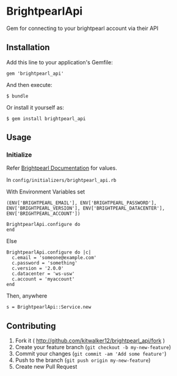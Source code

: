 # BrightpearlApi

Gem for connecting to your brightpearl account via their API

## Installation

Add this line to your application's Gemfile:

    gem 'brightpearl_api'

And then execute:

    $ bundle

Or install it yourself as:

    $ gem install brightpearl_api

## Usage

### Initialize

Refer [Brightpearl Documentation](http://www.brightpearl.com/developer/latest/tutorial/getting-started.html) for values.

In ```config/initializers/brightpearl_api.rb```

With Environment Variables set

```(ENV['BRIGHTPEARL_EMAIL'], ENV['BRIGHTPEARL_PASSWORD'], ENV['BRIGHTPEARL_VERSION'], ENV['BRIGHTPEARL_DATACENTER'], ENV['BRIGHTPEARL_ACCOUNT'])```

```
BrightpearlApi.configure do
end
```

Else

```
BrightpearlApi.configure do |c|
  c.email = 'someone@example.com'
  c.password = 'something'
  c.version = '2.0.0'
  c.datacenter = 'ws-usw'
  c.account = 'myaccount'
end
```

Then, anywhere

```
s = BrightpearlApi::Service.new
```

## Contributing

1. Fork it ( http://github.com/kitwalker12/brightpearl_api/fork )
2. Create your feature branch (`git checkout -b my-new-feature`)
3. Commit your changes (`git commit -am 'Add some feature'`)
4. Push to the branch (`git push origin my-new-feature`)
5. Create new Pull Request
